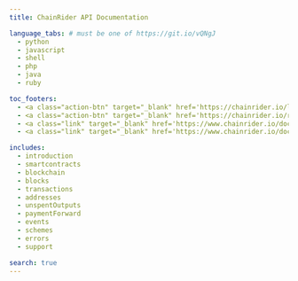 ```yaml
---
title: ChainRider API Documentation

language_tabs: # must be one of https://git.io/vQNgJ
  - python
  - javascript
  - shell
  - php
  - java
  - ruby

toc_footers:
  - <a class="action-btn" target="_blank" href='https://chainrider.io/login'>Login to ChainRider</a>
  - <a class="action-btn" target="_blank" href='https://chainrider.io/register'>Register</a>
  - <a class="link" target="_blank" href='https://www.chainrider.io/docs/bitcoin/'>BTC Documentation</a>
  - <a class="link" target="_blank" href='https://www.chainrider.io/docs/finance/'>Finance Documentation</a>

includes:
  - introduction
  - smartcontracts
  - blockchain
  - blocks
  - transactions
  - addresses
  - unspentOutputs
  - paymentForward
  - events
  - schemes
  - errors
  - support

search: true
---
```

